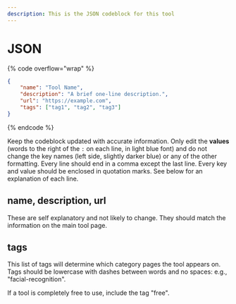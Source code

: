 ```yaml
---
description: This is the JSON codeblock for this tool
---
```


# JSON

{% code overflow="wrap" %}
```json
{
    "name": "Tool Name",
    "description": "A brief one-line description.",
    "url": "https://example.com",
    "tags": ["tag1", "tag2", "tag3"]
}
```
{% endcode %}

Keep the codeblock updated with accurate information. Only edit the **values** (words to the right of the `:` on each line, in light blue font) and do not change the key names (left side, slightly darker blue) or any of the other formatting. Every line should end in a comma except the last line. Every key and value should be enclosed in quotation marks. See below for an explanation of each line.&#x20;

## name, description, url

These are self explanatory and not likely to change. They should match the information on the main tool page.

## tags

This list of tags will determine which category pages the tool appears on. Tags should be lowercase with dashes between words and no spaces: e.g., "facial-recognition".

If a tool is completely free to use, include the tag "free".


